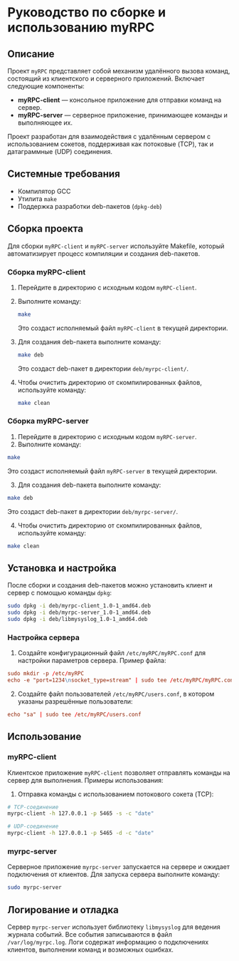 # Руководство по сборке и использованию myRPC

## Описание

Проект `myRPC` представляет собой механизм удалённого вызова команд, состоящий из клиентского и серверного приложений. Включает следующие компоненты:
- **myRPC-client** — консольное приложение для отправки команд на сервер.
- **myRPC-server** — серверное приложение, принимающее команды и выполняющее их.

Проект разработан для взаимодействия с удалённым сервером с использованием сокетов, поддерживая как потоковые (TCP), так и датаграммные (UDP) соединения.

## Системные требования

- Компилятор GCC
- Утилита `make`
- Поддержка разработки deb-пакетов (`dpkg-deb`)

## Сборка проекта

Для сборки `myRPC-client` и `myRPC-server` используйте Makefile, который автоматизирует процесс компиляции и создания deb-пакетов.

### Сборка myRPC-client

1. Перейдите в директорию с исходным кодом `myRPC-client`.
2. Выполните команду:
   ```sh
   make
   ```
   Это создаст исполняемый файл `myRPC-client` в текущей директории.

3. Для создания deb-пакета выполните команду:
   ```sh
   make deb
   ```
   Это создаст deb-пакет в директории `deb/myrpc-client/`.

4. Чтобы очистить директорию от скомпилированных файлов, используйте команду:
   ```sh
   make clean
   ```

### Сборка myRPC-server

1. Перейдите в директорию с исходным кодом `myRPC-server`.
2. Выполните команду:
```sh
make
```
   Это создаст исполняемый файл `myRPC-server` в текущей директории.

3. Для создания deb-пакета выполните команду:
```sh
make deb
```
   Это создаст deb-пакет в директории `deb/myrpc-server/`.

4. Чтобы очистить директорию от скомпилированных файлов, используйте команду:
```sh
make clean
```

## Установка и настройка

После сборки и создания deb-пакетов можно установить клиент и сервер с помощью команды `dpkg`:

```sh
sudo dpkg -i deb/myrpc-client_1.0-1_amd64.deb
sudo dpkg -i deb/myrpc-server_1.0-1_amd64.deb
sudo dpkg -i deb/libmysyslog_1.0-1_amd64.deb
```

### Настройка сервера

1. Создайте конфигурационный файл `/etc/myRPC/myRPC.conf` для настройки параметров сервера. Пример файла:
```conf
sudo mkdir -p /etc/myRPC
echo -e "port=1234\nsocket_type=stream" | sudo tee /etc/myRPC/myRPC.conf
```

2. Создайте файл пользователей `/etc/myRPC/users.conf`, в котором указаны разрешённые пользователи:
```conf
echo "sa" | sudo tee /etc/myRPC/users.conf
```

## Использование

### myRPC-client

Клиентское приложение `myRPC-client` позволяет отправлять команды на сервер для выполнения. Примеры использования:

1. Отправка команды с использованием потокового сокета (TCP):
```sh
# TCP-соединение
myrpc-client -h 127.0.0.1 -p 5465 -s -c "date"

# UDP-соединение
myrpc-client -h 127.0.0.1 -p 5465 -d -c "date"
```

### myrpc-server

Серверное приложение `myrpc-server` запускается на сервере и ожидает подключения от клиентов. Для запуска сервера выполните команду:

```sh
sudo myrpc-server
```

## Логирование и отладка

Сервер `myrpc-server` использует библиотеку `libmysyslog` для ведения журнала событий. Все события записываются в файл `/var/log/myrpc.log`. Логи содержат информацию о подключениях клиентов, выполнении команд и возможных ошибках.




